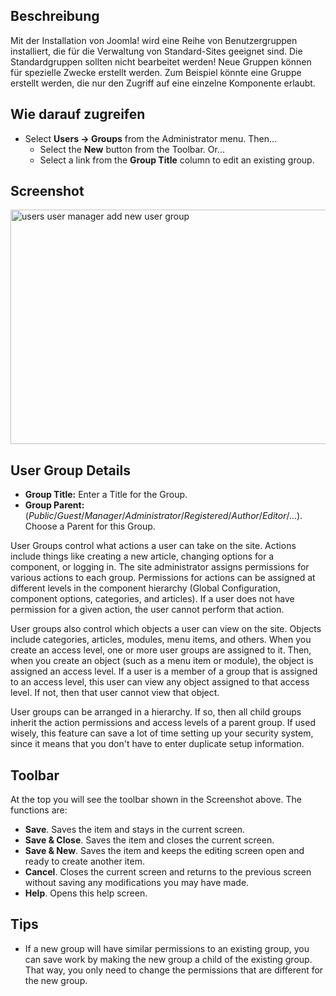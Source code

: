 <!-- Filename: Help4.x:Users:_New_or_Edit_Group / Display title: Benutzer: Gruppe neu erstellen oder bearbeiten -->

## Beschreibung

Mit der Installation von Joomla! wird eine Reihe von Benutzergruppen
installiert, die für die Verwaltung von Standard-Sites geeignet sind.
Die Standardgruppen sollten nicht bearbeitet werden! Neue Gruppen können
für spezielle Zwecke erstellt werden. Zum Beispiel könnte eine Gruppe
erstellt werden, die nur den Zugriff auf eine einzelne Komponente
erlaubt.

## Wie darauf zugreifen

- Select **Users → Groups** from the Administrator menu. Then...
  - Select the **New** button from the Toolbar. Or...
  - Select a link from the **Group Title** column to edit an existing
    group.

## Screenshot

<img
src="https://docs.joomla.org/images/3/33/Help-4x-users-user-manager-add-new-user-group-en.png"
decoding="async" data-file-width="600" data-file-height="281"
width="800" height="375"
alt="users user manager add new user group" />

## User Group Details

- **Group Title:** Enter a Title for the Group.
- **Group Parent:**
  (*Public*/*Guest*/*Manager*/*Administrator*/*Registered*/*Author*/*Editor*/...).
  Choose a Parent for this Group.

User Groups control what actions a user can take on the site. Actions
include things like creating a new article, changing options for a
component, or logging in. The site administrator assigns permissions for
various actions to each group. Permissions for actions can be assigned
at different levels in the component hierarchy (Global Configuration,
component options, categories, and articles). If a user does not have
permission for a given action, the user cannot perform that action.

User groups also control which objects a user can view on the site.
Objects include categories, articles, modules, menu items, and others.
When you create an access level, one or more user groups are assigned to
it. Then, when you create an object (such as a menu item or module), the
object is assigned an access level. If a user is a member of a group
that is assigned to an access level, this user can view any object
assigned to that access level. If not, then that user cannot view that
object.

User groups can be arranged in a hierarchy. If so, then all child groups
inherit the action permissions and access levels of a parent group. If
used wisely, this feature can save a lot of time setting up your
security system, since it means that you don't have to enter duplicate
setup information.

## Toolbar

At the top you will see the toolbar shown in the Screenshot above. The
functions are:

- **Save**. Saves the item and stays in the current screen.
- **Save & Close**. Saves the item and closes the current screen.
- **Save & New**. Saves the item and keeps the editing screen open and
  ready to create another item.
- **Cancel**. Closes the current screen and returns to the previous
  screen without saving any modifications you may have made.
- **Help**. Opens this help screen.

## Tips

- If a new group will have similar permissions to an existing group, you
  can save work by making the new group a child of the existing group.
  That way, you only need to change the permissions that are different
  for the new group.
